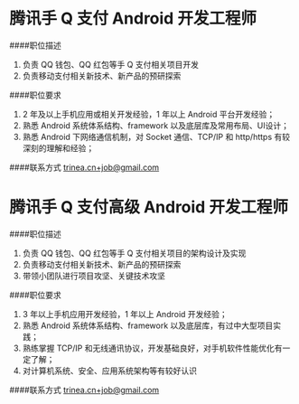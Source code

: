 腾讯手 Q 支付 Android 开发工程师
==========

####职位描述
1. 负责 QQ 钱包、QQ 红包等手 Q 支付相关项目开发
2. 负责移动支付相关新技术、新产品的预研探索

####职位要求 
1. 2 年及以上手机应用或相关开发经验，1 年以上 Android 平台开发经验；
2. 熟悉 Android 系统体系结构、framework 以及底层库及常用布局、UI设计；
3. 熟悉 Android 下网络通信机制，对 Socket 通信、TCP/IP 和 http/https 有较深刻的理解和经验；

####联系方式
[trinea.cn+job@gmail.com](mailto:trinea.cn+job@gmail.com)  

腾讯手 Q 支付高级 Android 开发工程师
==========

####职位描述
1. 负责 QQ 钱包、QQ 红包等手 Q 支付相关项目的架构设计及实现
2. 负责移动支付相关新技术、新产品的预研探索
3. 带领小团队进行项目攻坚、关键技术攻坚

####职位要求 
1. 3 年以上手机应用开发经验，1 年以上 Android 开发经验；
2. 熟悉 Android 系统体系结构、framework 以及底层库，有过中大型项目实践；
3. 熟练掌握 TCP/IP 和无线通讯协议，开发基础良好，对手机软件性能优化有一定了解；
4. 对计算机系统、安全、应用系统架构等有较好认识

####联系方式
[trinea.cn+job@gmail.com](mailto:trinea.cn+job@gmail.com)  


